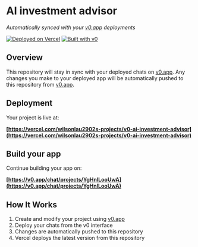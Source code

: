 # AI investment advisor

*Automatically synced with your [v0.app](https://v0.app) deployments*

[![Deployed on Vercel](https://img.shields.io/badge/Deployed%20on-Vercel-black?style=for-the-badge&logo=vercel)](https://vercel.com/wilsonlau2902s-projects/v0-ai-investment-advisor)
[![Built with v0](https://img.shields.io/badge/Built%20with-v0.app-black?style=for-the-badge)](https://v0.app/chat/projects/YgHnILooUwA)

## Overview

This repository will stay in sync with your deployed chats on [v0.app](https://v0.app).
Any changes you make to your deployed app will be automatically pushed to this repository from [v0.app](https://v0.app).

## Deployment

Your project is live at:

**[https://vercel.com/wilsonlau2902s-projects/v0-ai-investment-advisor](https://vercel.com/wilsonlau2902s-projects/v0-ai-investment-advisor)**

## Build your app

Continue building your app on:

**[https://v0.app/chat/projects/YgHnILooUwA](https://v0.app/chat/projects/YgHnILooUwA)**

## How It Works

1. Create and modify your project using [v0.app](https://v0.app)
2. Deploy your chats from the v0 interface
3. Changes are automatically pushed to this repository
4. Vercel deploys the latest version from this repository